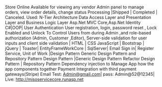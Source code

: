 Store Online Available for viewing any vendor Admin panel to manage orders, view order details, change  status Processing |Shipped | Completed | Canceled.
 Used: N-Tier Architecture  Data Access Layer and Presentation Layer  and Business Logic Layer Asp.Net MVC Core,Asp.Net Identity  C#|OOP|
User Authentication User registration, login, password reset , Lock Enabled and Unlock To  Control Users from during Admin ,and role-based authorization (Admin, Customer ,Editor),
Server-side validation for user inputs and client side validation | HTML | CSS JavaScript | Bootstrap |  jQuery | Toaster| EntityFrameWorkCore | SqlServer| Email Sign in| 
Register Service, Unit of Work |Design Pattern Generic Design Pattern and Repository Pattern Design Pattern |Generic Design Pattern Refactor Design Pattern |
Repository Pattern Dependency injection to Manage App how the app components together Payment Integration with third payment gateways(Stripe) Email Test: Admin@gmail.com|
pass: Admin@52@12345| Live:  http://misoservicecore.runasp.net 
 
